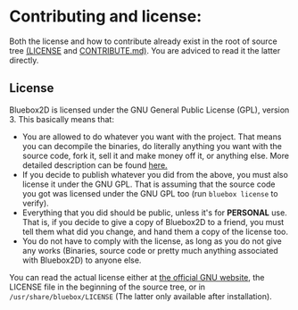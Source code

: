 # Contributing and license:

Both the license and how to contribute already exist in the root of source tree [(LICENSE](../../LICENSE) and [CONTRIBUTE.md)](../../CONTRIBUTE.md). You are adviced to read it the latter directly.

## License

Bluebox2D is licensed under the GNU General Public License (GPL), version 3. This basically means that:

- You are allowed to do whatever you want with the project. That means you can decompile the binaries, do literally anything you want with the source code, fork it, sell it and make money off it, or anything else. More detailed description can be found [here.](https://www.gnu.org/philosophy/free-sw.en.html#four-freedoms)
- If you decide to publish whatever you did from the above, you must also license it under the GNU GPL. That is assuming that the source code you got was licensed under the GNU GPL too (run `bluebox license` to verify).
- Everything that you did should be public, unless it's for **PERSONAL** use. That is, if you decide to give a copy of Bluebox2D to a friend, you must tell them what did you change, and hand them a copy of the license too.
- You do not have to comply with the license, as long as you do not give any works (Binaries, source code or pretty much anything associated with Bluebox2D) to anyone else.

You can read the actual license either at [the official GNU website](https://www.gnu.org/licenses/gpl-3.0.en.html), the LICENSE file in the beginning of the source tree, or in `/usr/share/bluebox/LICENSE` (The latter only available after installation).